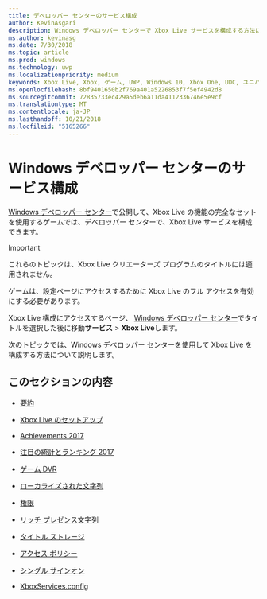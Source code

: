 ```yaml
---
title: デベロッパー センターのサービス構成
author: KevinAsgari
description: Windows デベロッパー センターで Xbox Live サービスを構成する方法について説明するトピックへのリンクを示します。
ms.author: kevinasg
ms.date: 7/30/2018
ms.topic: article
ms.prod: windows
ms.technology: uwp
ms.localizationpriority: medium
keywords: Xbox Live, Xbox, ゲーム, UWP, Windows 10, Xbox One, UDC, ユニバーサル デベロッパー センター
ms.openlocfilehash: 8bf9401650b2f769a401a5226853f7f5ef4942d8
ms.sourcegitcommit: 72835733ec429a5deb6a11da4112336746e5e9cf
ms.translationtype: MT
ms.contentlocale: ja-JP
ms.lasthandoff: 10/21/2018
ms.locfileid: "5165266"
---
```

# <a name="windows-dev-center-service-configuration"></a>Windows デベロッパー センターのサービス構成

[Windows デベロッパー センター](https://developer.microsoft.com/dashboard/windows/overview)で公開して、Xbox Live の機能の完全なセットを使用するゲームでは、デベロッパー センターで、Xbox Live サービスを構成できます。

> [!IMPORTANT]
> これらのトピックは、Xbox Live クリエーターズ プログラムのタイトルには適用されません。

ゲームは、設定ページにアクセスするために Xbox Live のフル アクセスを有効にする必要があります。

Xbox Live 構成にアクセスするページ、 [Windows デベロッパー センター](https://developer.microsoft.com/dashboard/windows/overview)でタイトルを選択した後に移動**サービス** > **Xbox Live**します。


次のトピックでは、Windows デベロッパー センターを使用して Xbox Live を構成する方法について説明します。

## <a name="in-this-section"></a>このセクションの内容

* [要約](dev-center/summary.md)

* [Xbox Live のセットアップ](dev-center/xbox-live-setup.md)

* [Achievements 2017](dev-center/achievements-in-udc.md)

* [注目の統計とランキング 2017](dev-center/featured-stats-and-leaderboards.md)

* [ゲーム DVR](dev-center/game-dvr.md)

* [ローカライズされた文字列](dev-center/localized-strings.md)

* [権限](dev-center/privileges.md)

* [リッチ プレゼンス文字列](dev-center/rich-presence-configuration.md)

* [タイトル ストレージ](dev-center/title-storage.md)

* [アクセス ポリシー](dev-center/access-policies-udc.md)

* [シングル サインオン](dev-center/single-sign-on.md)

* [XboxServices.config](../xboxservices-config.md)